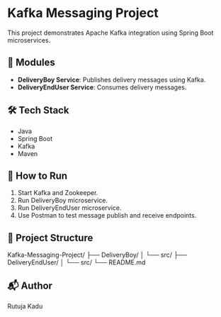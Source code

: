 # Kafka Messaging Project

This project demonstrates Apache Kafka integration using Spring Boot microservices.

## 🧾 Modules
- **DeliveryBoy Service**: Publishes delivery messages using Kafka.
- **DeliveryEndUser Service**: Consumes delivery messages.

## 🛠 Tech Stack
- Java
- Spring Boot
- Kafka
- Maven

## 🚀 How to Run
1. Start Kafka and Zookeeper.
2. Run DeliveryBoy microservice.
3. Run DeliveryEndUser microservice.
4. Use Postman to test message publish and receive endpoints.

## 📂 Project Structure
Kafka-Messaging-Project/
├── DeliveryBoy/
│   └── src/
├── DeliveryEndUser/
│   └── src/
└── README.md

## 📬 Author
Rutuja Kadu



